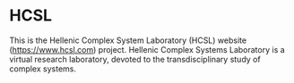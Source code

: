 # HCSL
This is the Hellenic Complex System Laboratory (HCSL) website (https://www.hcsl.com) project. 
Hellenic Complex Systems Laboratory is a virtual  research laboratory, devoted to the transdisciplinary study of complex systems.
